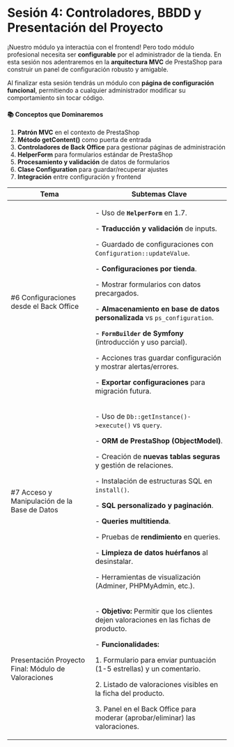 # Sesión 4: Controladores, BBDD y Presentación del Proyecto

¡Nuestro módulo ya interactúa con el frontend! Pero todo módulo profesional necesita ser **configurable** por el administrador de la tienda. En esta sesión nos adentraremos en la **arquitectura MVC** de PrestaShop para construir un panel de configuración robusto y amigable.

Al finalizar esta sesión tendrás un módulo con **página de configuración funcional**, permitiendo a cualquier administrador modificar su comportamiento sin tocar código.

#### 📚 Conceptos que Dominaremos

1. **Patrón MVC** en el contexto de PrestaShop
2. **Método getContent()** como puerta de entrada
3. **Controladores de Back Office** para gestionar páginas de administración
4. **HelperForm** para formularios estándar de PrestaShop
5. **Procesamiento y validación** de datos de formularios
6. **Clase Configuration** para guardar/recuperar ajustes
7. **Integración** entre configuración y frontend

| Tema                                                | Subtemas Clave                                                                                                                                                                                                                                                                                                                                                                                                                                                                                                                                                                                                                                                            |
| --------------------------------------------------- | ------------------------------------------------------------------------------------------------------------------------------------------------------------------------------------------------------------------------------------------------------------------------------------------------------------------------------------------------------------------------------------------------------------------------------------------------------------------------------------------------------------------------------------------------------------------------------------------------------------------------------------------------------------------------- |
| #6 Configuraciones desde el Back Office             | <p>- Uso de <strong><code>HelperForm</code></strong> en 1.7.</p><p>- <strong>Traducción y validación</strong> de inputs.</p><p>- Guardado de configuraciones con <code>Configuration::updateValue</code>.</p><p>- <strong>Configuraciones por tienda</strong>.</p><p>- Mostrar formularios con datos precargados.</p><p>- <strong>Almacenamiento en base de datos personalizada</strong> vs <code>ps_configuration</code>.</p><p>- <strong><code>FormBuilder</code> de Symfony</strong> (introducción y uso parcial).</p><p>- Acciones tras guardar configuración y mostrar alertas/errores.</p><p>- <strong>Exportar configuraciones</strong> para migración futura.</p> |
| #7 Acceso y Manipulación de la Base de Datos        | <p>- Uso de <code>Db::getInstance()->execute()</code> vs <code>query</code>.</p><p>- <strong>ORM de PrestaShop (ObjectModel)</strong>.</p><p>- Creación de <strong>nuevas tablas seguras</strong> y gestión de relaciones.</p><p>- Instalación de estructuras SQL en <code>install()</code>.</p><p>- <strong>SQL personalizado y paginación</strong>.</p><p>- <strong>Queries multitienda</strong>.</p><p>- Pruebas de <strong>rendimiento</strong> en queries.</p><p>- <strong>Limpieza de datos huérfanos</strong> al desinstalar.</p><p>- Herramientas de visualización (Adminer, PHPMyAdmin, etc.).</p>                                                               |
| Presentación Proyecto Final: Módulo de Valoraciones | <p>- <strong>Objetivo:</strong> Permitir que los clientes dejen valoraciones en las fichas de producto.</p><p>- <strong>Funcionalidades:</strong></p><p>1. Formulario para enviar puntuación (1-5 estrellas) y un comentario.</p><p>2. Listado de valoraciones visibles en la ficha del producto.</p><p>3. Panel en el Back Office para moderar (aprobar/eliminar) las valoraciones.</p>                                                                                                                                                                                                                                                                                  |

